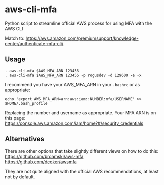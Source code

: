 # aws-cli-mfa
Python script to streamline official AWS process for using MFA with the AWS CLI

Match to: https://aws.amazon.com/premiumsupport/knowledge-center/authenticate-mfa-cli/

## Usage
    . aws-cli-mfa $AWS_MFA_ARN 123456
    . aws-cli-mfa $AWS_MFA_ARN 123456 -p rogusdev -d 129600 -e -x

I recommend you have your AWS_MFA_ARN in your `.bashrc` or as appropriate:

    echo 'export AWS_MFA_ARN=arn:aws:iam::NUMBER:mfa/USERNAME' >> $HOME/.bash_profile

Replacing the number and username as appropriate. Your MFA ARN is on this page:\
https://console.aws.amazon.com/iam/home?#/security_credentials

## Alternatives
There are other options that take slightly different views on how to do this:\
https://github.com/broamski/aws-mfa \
https://github.com/dcoker/awsmfa

They are not quite aligned with the official AWS recommendations, at least not by default.
